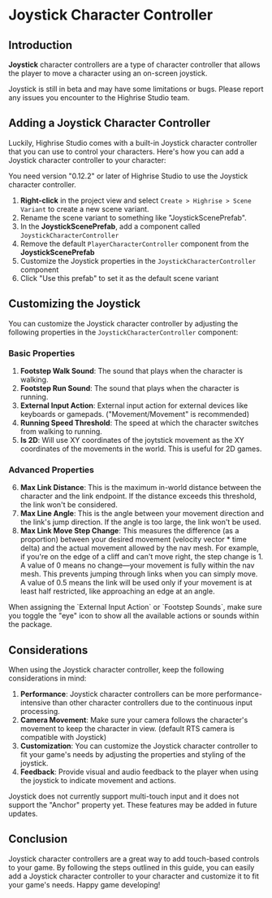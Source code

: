 # Joystick Character Controller

## Introduction

**Joystick** character controllers are a type of character controller that allows the player to move a character using an on-screen joystick.

<Note type="warning">
Joystick is still in beta and may have some limitations or bugs. Please report any issues you encounter to the Highrise Studio team.
</Note>

## Adding a Joystick Character Controller

Luckily, Highrise Studio comes with a built-in Joystick character controller that you can use to control your characters. Here's how you can add a Joystick character controller to your character:

<Note type="warning">
You need version "0.12.2" or later of Highrise Studio to use the Joystick character controller.
</Note>

1. **Right-click** in the project view and select `Create > Highrise > Scene Variant` to create a new scene variant.
2. Rename the scene variant to something like "JoystickScenePrefab".
3. In the **JoystickScenePrefab**, add a component called `JoystickCharacterController`
4. Remove the default `PlayerCharacterController` component from the **JoystickScenePrefab**
5. Customize the Joystick properties in the `JoystickCharacterController` component
6. Click "Use this prefab" to set it as the default scene variant

## Customizing the Joystick

You can customize the Joystick character controller by adjusting the following properties in the `JoystickCharacterController` component:

### Basic Properties
1. **Footstep Walk Sound**: The sound that plays when the character is walking.
2. **Footstep Run Sound**: The sound that plays when the character is running.
3. **External Input Action**: External input action for external devices like keyboards or gamepads. ("Movement/Movement" is recommended)
4. **Running Speed Threshold**: The speed at which the character switches from walking to running.
5. **Is 2D**: Will use XY coordinates of the joytstick movement as the XY coordinates of the movements in the world. This is useful for 2D games.

### Advanced Properties
6. **Max Link Distance**: This is the maximum in-world distance between the character and the link endpoint. If the distance exceeds this threshold, the link won't be considered.
7. **Max Line Angle**: This is the angle between your movement direction and the link's jump direction. If the angle is too large, the link won't be used.
8. **Max Link Move Step Change**: This measures the difference (as a proportion) between your desired movement (velocity vector * time delta) and the actual movement allowed by the nav mesh. For example, if you're on the edge of a cliff and can't move right, the step change is 1. A value of 0 means no change—your movement is fully within the nav mesh. This prevents jumping through links when you can simply move. A value of 0.5 means the link will be used only if your movement is at least half restricted, like approaching an edge at an angle.

<Note type="info">
When assigning the `External Input Action` or `Footstep Sounds`, make sure you toggle the "eye" icon to show all the available actions or sounds within the package.
</Note>

## Considerations

When using the Joystick character controller, keep the following considerations in mind:

1. **Performance**: Joystick character controllers can be more performance-intensive than other character controllers due to the continuous input processing.
2. **Camera Movement**: Make sure your camera follows the character's movement to keep the character in view. (default RTS camera is compatible with Joystick)
3. **Customization**: You can customize the Joystick character controller to fit your game's needs by adjusting the properties and styling of the joystick.
4. **Feedback**: Provide visual and audio feedback to the player when using the joystick to indicate movement and actions.

<Note type="warning">
Joystick does not currently support multi-touch input and it does not support the "Anchor" property yet. These features may be added in future updates.
</Note>

## Conclusion

Joystick character controllers are a great way to add touch-based controls to your game. By following the steps outlined in this guide, you can easily add a Joystick character controller to your character and customize it to fit your game's needs. Happy game developing!